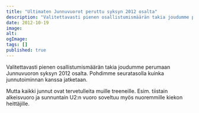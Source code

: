 ```yaml
---
title: "Ultimaten Junnuvuorot peruttu syksyn 2012 osalta"
description: "Valitettavasti pienen osallistumismäärän takia joudumme perumaan Junnuvuoron syksyn 2012 osalta. Pohdimme seuratasolla kuinka junnutoiminnan kanssa jatketaan. Mutta kaikki junnut ovat tervetulleita muille treeneille. Esim. tiistain alkeisvuoro ja sunnuntain U2:n vuoro soveltuu myös nuoremmille kiekon heittäjille."
date: 2012-10-19
image:
alt:
ogImage:
tags: []
published: true
---
```

Valitettavasti pienen osallistumismäärän takia joudumme perumaan Junnuvuoron syksyn 2012 osalta. Pohdimme seuratasolla kuinka junnutoiminnan kanssa jatketaan.

Mutta kaikki junnut ovat tervetulleita muille treeneille. Esim. tiistain alkeisvuoro ja sunnuntain U2:n vuoro soveltuu myös nuoremmille kiekon heittäjille.
